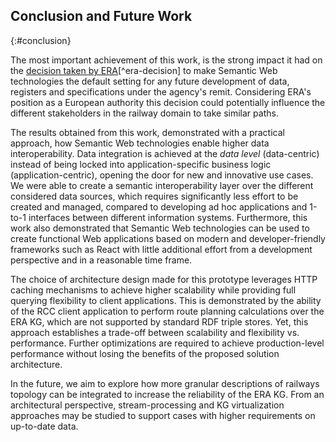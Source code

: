 ## Conclusion and Future Work
{:#conclusion}

The most important achievement of this work,
is the strong impact it had on the [decision taken by ERA](https://www.era.europa.eu/sites/default/files/agency/docs/decision/decision_n250_annex1_linked_data_en.pdf)[^era-decision] to
make Semantic Web technologies
the default setting for any future development of data,
registers and specifications under the agency's remit.
Considering ERA's position as a European authority
this decision could potentially influence
the different stakeholders in the railway domain to take similar paths.

The results obtained from this work,
demonstrated with a practical approach,
how Semantic Web technologies enable higher data interoperability.
Data integration is achieved at the _data level_ (data-centric)
instead of being locked into application-specific business logic (application-centric),
opening the door for new and innovative use cases.
We were able to create a semantic interoperability layer
over the different considered data sources,
which requires significantly less effort to be created and managed,
compared to developing ad hoc applications
and 1-to-1 interfaces between different information systems.
Furthermore, this work also demonstrated
that Semantic Web technologies can be used to create
functional Web applications based on modern
and developer-friendly frameworks such as React
with little additional effort from a development perspective
and in a reasonable time frame.

The choice of architecture design made for this prototype
leverages HTTP caching mechanisms to achieve higher scalability
while providing full querying flexibility to client applications.
This is demonstrated by the ability of the RCC client application
to perform route planning calculations over the ERA KG,
which are not supported by standard RDF triple stores.
Yet, this approach establishes a trade-off
between scalability and flexibility vs. performance.
Further optimizations are required to achieve production-level performance
without losing the benefits of the proposed solution architecture.

In the future, we aim to explore how more granular descriptions of railways
topology can be integrated to increase the reliability of the ERA KG.
From an architectural perspective, stream-processing and KG virtualization approaches
may be studied to support cases with higher requirements on up-to-date data.
